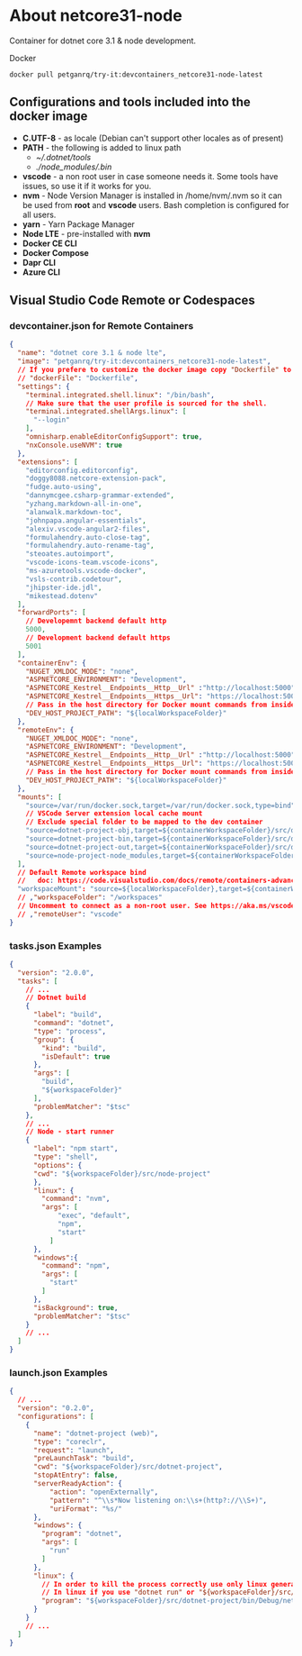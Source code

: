 # About netcore31-node

Container for dotnet core 3.1 & node development.

Docker

```
docker pull petganrq/try-it:devcontainers_netcore31-node-latest
```

## Configurations and tools included into the docker image

- **C.UTF-8** - as locale (Debian can't support other locales as of present)
- **PATH** - the following is added to linux path
  - *~/.dotnet/tools*
  - *./node_modules/.bin*
- **vscode** - a non root user in case someone needs it. Some tools have issues, so use it if it works for you.
- **nvm** - Node Version Manager is installed in /home/nvm/.nvm so it can be used from **root** and **vscode** users. Bash completion is configured for all users.
- **yarn** - Yarn Package Manager
- **Node LTE** - pre-installed with **nvm**
- **Docker CE CLI**
- **Docker Compose**
- **Dapr CLI**
- **Azure CLI**

## Visual Studio Code Remote or Codespaces

### devcontainer.json for Remote Containers

```json
{
  "name": "dotnet core 3.1 & node lte",
  "image": "petganrq/try-it:devcontainers_netcore31-node-latest",
  // If you prefere to customize the docker image copy "Dockerfile" to the ".devcontainer" folder, uncomment "dockerFile" below and comment "image"
  // "dockerFile": "Dockerfile",
  "settings": {
    "terminal.integrated.shell.linux": "/bin/bash",
    // Make sure that the user profile is sourced for the shell.
    "terminal.integrated.shellArgs.linux": [
      "--login"
    ],
    "omnisharp.enableEditorConfigSupport": true,
    "nxConsole.useNVM": true
  },
  "extensions": [
    "editorconfig.editorconfig",
    "doggy8088.netcore-extension-pack",
    "fudge.auto-using",
    "dannymcgee.csharp-grammar-extended",
    "yzhang.markdown-all-in-one",
    "alanwalk.markdown-toc",
    "johnpapa.angular-essentials",
    "alexiv.vscode-angular2-files",
    "formulahendry.auto-close-tag",
    "formulahendry.auto-rename-tag",
    "steoates.autoimport",
    "vscode-icons-team.vscode-icons",
    "ms-azuretools.vscode-docker",
    "vsls-contrib.codetour",
    "jhipster-ide.jdl",
    "mikestead.dotenv"
  ],
  "forwardPorts": [
    // Developemnt backend default http
    5000,
    // Development backend default https
    5001
  ],
  "containerEnv": {
    "NUGET_XMLDOC_MODE": "none",
    "ASPNETCORE_ENVIRONMENT": "Development",
    "ASPNETCORE_Kestrel__Endpoints__Http__Url" :"http://localhost:5000",
    "ASPNETCORE_Kestrel__Endpoints__Https__Url": "https://localhost:5001",
    // Pass in the host directory for Docker mount commands from inside the container
    "DEV_HOST_PROJECT_PATH": "${localWorkspaceFolder}"
  },
  "remoteEnv": {
    "NUGET_XMLDOC_MODE": "none",
    "ASPNETCORE_ENVIRONMENT": "Development",
    "ASPNETCORE_Kestrel__Endpoints__Http__Url" :"http://localhost:5000",
    "ASPNETCORE_Kestrel__Endpoints__Https__Url": "https://localhost:5001",
    // Pass in the host directory for Docker mount commands from inside the container
    "DEV_HOST_PROJECT_PATH": "${localWorkspaceFolder}"
  },
  "mounts": [
    "source=/var/run/docker.sock,target=/var/run/docker.sock,type=bind",
    // VSCode Server extension local cache mount
    // Exclude special folder to be mapped to the dev container
    "source=dotnet-project-obj,target=${containerWorkspaceFolder}/src/dotnet-project/obj/,type=volume",
    "source=dotnet-project-bin,target=${containerWorkspaceFolder}/src/dotnet-project/bin/,type=volume",
    "source=dotnet-project-out,target=${containerWorkspaceFolder}/src/dotnet-project/out/,type=volume",
    "source=node-project-node_modules,target=${containerWorkspaceFolder}/src/node-project/node_modules/,type=volume"
  ],
  // Default Remote workspace bind
  //   doc: https://code.visualstudio.com/docs/remote/containers-advanced#_changing-the-default-source-code-mount
  "workspaceMount": "source=${localWorkspaceFolder},target=${containerWorkspaceFolder},type=bind,consistency=cached"
  // ,"workspaceFolder": "/workspaces"
  // Uncomment to connect as a non-root user. See https://aka.ms/vscode-remote/containers/non-root.
  // ,"remoteUser": "vscode"
}

```

### tasks.json Examples

```json
{
  "version": "2.0.0",
  "tasks": [
    // ...
    // Dotnet build
    {
      "label": "build",
      "command": "dotnet",
      "type": "process",
      "group": {
        "kind": "build",
        "isDefault": true
      },
      "args": [
        "build",
        "${workspaceFolder}"
      ],
      "problemMatcher": "$tsc"
    },
    // ...
    // Node - start runner
    {
      "label": "npm start",
      "type": "shell",
      "options": {
      "cwd": "${workspaceFolder}/src/node-project"
      },
      "linux": {
        "command": "nvm",
        "args": [
            "exec", "default",
            "npm",
            "start"
          ]
      },
      "windows":{
        "command": "npm",
        "args": [
          "start"
        ]
      },
      "isBackground": true,
      "problemMatcher": "$tsc"
    }
    // ...
  ]
}
```

### launch.json Examples

```json
{
  // ...
  "version": "0.2.0",
  "configurations": [
    {
      "name": "dotnet-project (web)",
      "type": "coreclr",
      "request": "launch",
      "preLaunchTask": "build",
      "cwd": "${workspaceFolder}/src/dotnet-project",
      "stopAtEntry": false,
      "serverReadyAction": {
          "action": "openExternally",
          "pattern": "^\\s*Now listening on:\\s+(http?://\\S+)",
          "uriFormat": "%s/"
      },
      "windows": {
        "program": "dotnet",
        "args": [
          "run"
        ]
      },
      "linux": {
        // In order to kill the process correctly use only linux generated executable.
        // In linux if you use "dotnet run" or "${workspaceFolder}/src/dotnet-project/bin/Debug/netcoreapp3.1/dotnet-project.dll" the main process won't be killed when you stop the debugging.
        "program": "${workspaceFolder}/src/dotnet-project/bin/Debug/netcoreapp3.1/dotnet-project"
      }
    }
    // ...
  ]
}
```
